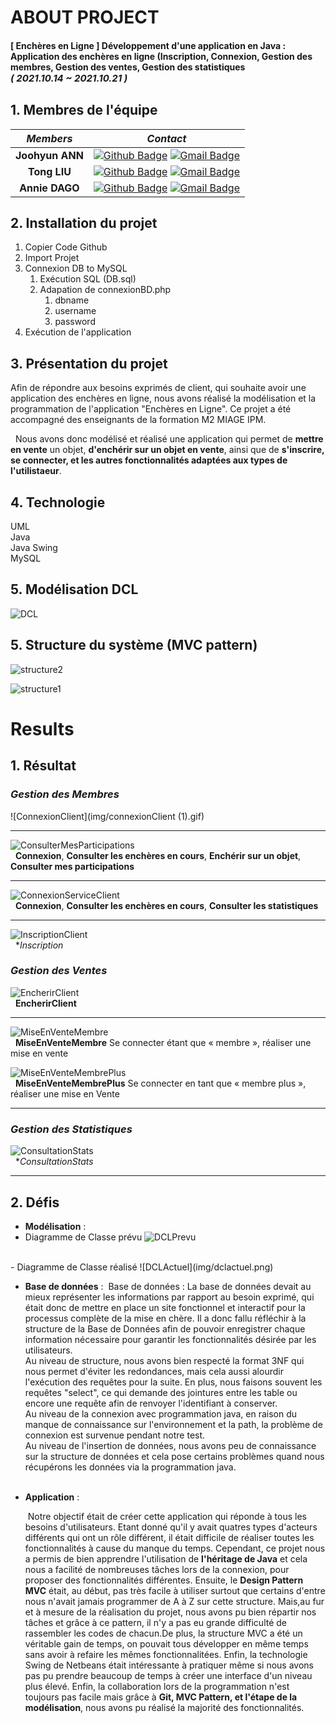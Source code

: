 
# ABOUT PROJECT
#### [ Enchères en Ligne ] Développement d'une application en Java : Application des enchères en ligne (Inscription, Connexion, Gestion des membres, Gestion des ventes, Gestion des statistiques <br><span style="font-size:15px">*( 2021.10.14 ~ 2021.10.21 )*</span>

## 1. Membres de l'équipe

|*Members*|*Contact*|
|:---:|---|
|**Joohyun ANN**|[![Github Badge](https://img.shields.io/badge/-Github-000?style=flat-square&logo=Github&logoColor=white)](http://github.com/catwithhumanface) [![Gmail Badge](https://img.shields.io/badge/-annjh11@gmail.com-c14438?style=flat-square&logo=Gmail&logoColor=white&link=mailto:annjh11@gmail.com)](mailto:annjh11@gmail.com)|
|**Tong LIU**|[![Github Badge](https://img.shields.io/badge/-Github-000?style=flat-square&logo=Github&logoColor=white)](https://github.com/Gabrielle07) [![Gmail Badge](https://img.shields.io/badge/-tongliu024@gmail.com-c14438?style=flat-square&logo=Gmail&logoColor=white&link=mailto:tongliu024@gmail.com)](mailto:tongliu024@gmail.com)|
|**Annie DAGO**|[![Github Badge](https://img.shields.io/badge/-Github-000?style=flat-square&logo=Github&logoColor=white)](https://github.com/Annie-create) [![Gmail Badge](https://img.shields.io/badge/-Lielyannie@gmail.com-c14438?style=flat-square&logo=Gmail&logoColor=white&link=mailto:Lielyannie@gmail.com)](mailto:Lielyannie@gmail.com)|

## 2. Installation du projet
1. Copier Code Github 
2. Import Projet
3. Connexion DB to MySQL
   1. Exécution SQL (DB.sql)
   2. Adapation de connexionBD.php
      1. dbname
      2. username
      3. password
4. Exécution de l'application
   
## 3. Présentation du projet
Afin de répondre aux besoins exprimés de client, qui souhaite avoir une application des enchères en ligne, nous avons réalisé la modélisation et la programmation de l'application "Enchères en Ligne". Ce projet a été accompagné des enseignants de la formation M2 MIAGE IPM. <br>


&nbsp; Nous avons donc modélisé et réalisé une application qui permet de **mettre en vente** un objet, **d'enchérir sur un objet en vente**, ainsi que de **s'inscrire, se connecter, et les autres fonctionnalités adaptées aux types de l'utilistaeur**.

## 4. Technologie
UML<br>
Java<br>
Java Swing<br>
MySQL<br>

## 5. Modélisation DCL
![DCL](img/dcl.png)
<br>

## 5. Structure du système (MVC pattern)
![structure2](img/structure2.png)
<br>

![structure1](img/structure1.png)
<br>

# Results
## 1. Résultat
### *Gestion des Membres*
![ConnexionClient](img/connexionClient (1).gif)
<br>

---

![ConsulterMesParticipations](img/consulterMesparticipations.gif)
<br>
&nbsp; **Connexion**, **Consulter les enchères en cours**, **Enchérir sur un objet**, **Consulter mes participations**

---


![ConnexionServiceClient](img/connexionServiceCommercial.gif)
<br>
&nbsp; **Connexion**, **Consulter les enchères en cours**, **Consulter les statistiques**

---

![InscriptionClient](img/inscriptionClient.gif)
<br>
&nbsp; **Inscription*


### *Gestion des Ventes*

![EncherirClient](img/EncherirClient.gif)
<br>
&nbsp; **EncherirClient**

---

![MiseEnVenteMembre](img/MiseEnVenteMembre.gif)
<br>
&nbsp; **MiseEnVenteMembre**
Se connecter étant que « membre », réaliser une mise en vente


![MiseEnVenteMembrePlus](img/MiseEnVenteMembrePlus.gif)
<br>
&nbsp; **MiseEnVenteMembrePlus**
Se connecter en tant que « membre plus », réaliser une mise en Vente

---

### *Gestion des Statistiques*
![ConsultationStats](img/ConsultationStats.gif)
<br>
&nbsp; **ConsultationStats*

---


## 2. Défis
 - **Modélisation** : 
 - Diagramme de Classe prévu
 ![DCLPrevu](img/dcl.png)
<br>
 - Diagramme de Classe réalisé
 ![DCLActuel](img/dclactuel.png)
<br>

 - **Base de données** : 
    &nbsp;Base de données :  La base de données devait au mieux représenter les informations par rapport au besoin exprimé, qui était donc de mettre en place un site fonctionnel et interactif pour la processus complète de la mise en chère. Il a donc fallu réfléchir à la structure de la Base de Données afin de pouvoir enregistrer chaque information nécessaire pour garantir les fonctionnalités désirée par les utilisateurs.<br>
Au niveau de structure, nous avons bien respecté la format 3NF qui nous permet d'éviter les redondances, mais cela aussi alourdir l'exécution des requêtes pour la suite. En plus, nous faisons souvent les requêtes "select", ce qui demande des jointures entre les table ou encore une requête afin de renvoyer l'identifiant à conserver.<br>
Au niveau de la connexion avec programmation java, en raison du manque de connaissance sur l'environnement et la path, la problème de connexion est survenue pendant notre test.<br>
Au niveau de l'insertion de données, nous avons peu de connaissance sur la structure de données et cela pose certains problèmes quand nous récupérons les données via la programmation java.<br><br>

    
- **Application** : 
    
    &nbsp;Notre objectif était de créer cette application qui réponde à tous les besoins d'utilisateurs. Etant donné qu'il y avait quatres types d'acteurs différents qui ont un rôle différent, il était difficile de réaliser toutes les fonctionnalités à cause du manque du temps. Cependant, ce projet nous a permis de bien apprendre l'utilisation de **l'héritage de Java** et cela nous a facilité de nombreuses tâches lors de la connexion, pour proposer des fonctionnalités différentes. Ensuite, le **Design Pattern MVC** était, au début, pas très facile à utiliser surtout que certains d'entre nous n'avait jamais programmer de A à Z sur cette structure. Mais,au fur et à mesure de la réalisation du projet, nous avons pu bien répartir nos tâches et grâce à ce pattern, il n'y a pas eu grande difficulté de rassembler les codes de chacun.De plus, la structure MVC a été un véritable gain de temps, on pouvait tous développer en même temps sans avoir à refaire les mêmes fonctionnalitées.  Enfin, la technologie Swing de Netbeans était intéressante à pratiquer même si nous avons pas pu prendre beaucoup de temps à créer une interface d'un niveau plus élevé. Enfin, la collaboration lors de la programmation n'est toujours pas facile mais grâce à **Git, MVC Pattern, et l'étape de la modélisation**, nous avons pu réalisé la majorité des fonctionnalités. 
    




